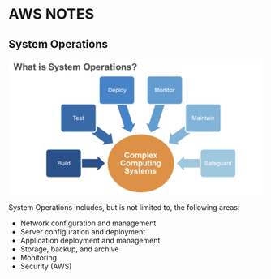 # AWS NOTES

## System Operations
![system operations](./photo/system_operations.png)

System Operations includes, but is not limited to, the following areas: 
- Network configuration and management
- Server configuration and deployment
- Application deployment and management
- Storage, backup, and archive
- Monitoring
- Security (AWS)

